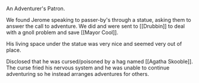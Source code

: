 An Adventurer's Patron.

We found Jerome speaking to passer-by's through a statue, asking them to answer the call to adventure. We did and were sent to [[Drubbin]] to deal with a gnoll problem and save [[Mayor Cool]].

His living space under the statue was very nice and seemed very out of place.

Disclosed that he was cursed/poisoned by a hag named [[Agatha Skooble]]. The curse fried his nervous system and he was unable to continue adventuring so he instead arranges adventures for others.